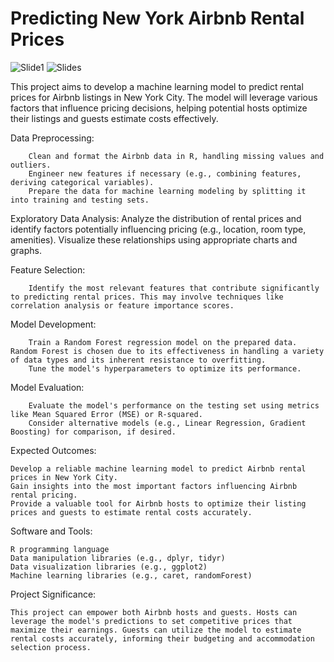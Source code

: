 # Predicting New York Airbnb Rental Prices

![Slide1](https://user-images.githubusercontent.com/15056548/210094545-ace3d303-25e2-41e7-9d0e-881b5fc4e0f3.png)
![Slides](https://user-images.githubusercontent.com/15056548/210094544-47ea662d-34a4-499a-b837-7e0aea91eb47.png)

This project aims to develop a machine learning model to predict rental prices for Airbnb listings in New York City. The model will leverage various factors that influence pricing decisions, helping potential hosts optimize their listings and guests estimate costs effectively.

Data Preprocessing:

        Clean and format the Airbnb data in R, handling missing values and outliers.
        Engineer new features if necessary (e.g., combining features, deriving categorical variables).
        Prepare the data for machine learning modeling by splitting it into training and testing sets.
        
Exploratory Data Analysis:
        Analyze the distribution of rental prices and identify factors potentially influencing pricing (e.g., location, room type, amenities).
        Visualize these relationships using appropriate charts and graphs.
        
Feature Selection:

        Identify the most relevant features that contribute significantly to predicting rental prices. This may involve techniques like correlation analysis or feature importance scores.

Model Development:

        Train a Random Forest regression model on the prepared data. Random Forest is chosen due to its effectiveness in handling a variety of data types and its inherent resistance to overfitting.
        Tune the model's hyperparameters to optimize its performance.
    
Model Evaluation:

        Evaluate the model's performance on the testing set using metrics like Mean Squared Error (MSE) or R-squared.
        Consider alternative models (e.g., Linear Regression, Gradient Boosting) for comparison, if desired.


Expected Outcomes:

    Develop a reliable machine learning model to predict Airbnb rental prices in New York City.
    Gain insights into the most important factors influencing Airbnb rental pricing.
    Provide a valuable tool for Airbnb hosts to optimize their listing prices and guests to estimate rental costs accurately.

Software and Tools:

    R programming language
    Data manipulation libraries (e.g., dplyr, tidyr)
    Data visualization libraries (e.g., ggplot2)
    Machine learning libraries (e.g., caret, randomForest)

Project Significance:

    This project can empower both Airbnb hosts and guests. Hosts can leverage the model's predictions to set competitive prices that maximize their earnings. Guests can utilize the model to estimate rental costs accurately, informing their budgeting and accommodation selection process.
